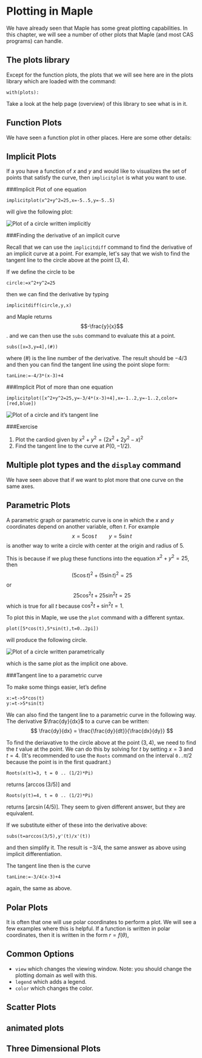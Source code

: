 Plotting in Maple
======

We have already seen that Maple has some great plotting capabilities.  In this chapter, we will see a number of other plots that Maple (and most CAS programs) can handle. 

The plots library
------

Except for the function plots, the plots that we will see here are in the plots library which are loaded with the command:
```
with(plots):
```

Take a look at the help page (overview) of this library to see what is in it. 

Function Plots
------

We have seen a function plot in other places.  Here are some other details:




Implicit Plots
------

If a you have a function of $x$ and $y$ and would like to visualizes the set of points that satisfy the curve, then `implicitplot` is what you want to use.  


###Implicit Plot of one equation

```
implicitplot(x^2+y^2=25,x=-5..5,y=-5..5)
```

will give the following plot:

![Plot of a circle written implicitly](images/ch06/plot01.png)

###Finding the derivative of an implicit curve

Recall that we can use the `implicitdiff` command to find the derivative of an implicit curve at a point.  For example, let's say that we wish to find the tangent line to the circle above at the point $(3,4)$.  

If we define the circle to be
```
circle:=x^2+y^2=25
```
then we can find the derivative by typing
```
implicitdiff(circle,y,x)
```
and Maple returns $$-\frac{y}{x}$$. and we can then use the `subs` command to evaluate this at a point. 
```
subs([x=3,y=4],(#))
```
where (#) is the line number of the derivative.  The result should be $-4/3$ and then you can find the tangent line using the point slope form:
```
tanLine:=-4/3*(x-3)+4
```

###Implicit Plot of more than one equation



```
implicitplot([x^2+y^2=25,y=-3/4*(x-3)+4],x=-1..2,y=-1..2,color=[red,blue])
```

![Plot of a circle and it&#8217;s tangent line](images/ch06/plot02.png)


###Exercise 

1. Plot the cardiod given by $x^2+y^2 = (2x^2+2y^2-x)^2$
2. Find the tangent line to the curve at $P(0,-1/2)$.  



Multiple plot types and the `display` command
------

We have seen above that if we want to plot more that one curve on the same axes. 

Parametric Plots
------

A parametric graph or parametric curve is one in which the $x$ and $y$ coordinates depend on another variable, often $t$.  For example
$$x=5\cos t \qquad y=5\sin t$$
is another way to write a circle with center at the origin and radius of 5. 

This is because if we plug these functions into the equation $x^2+y^2=25$, then 
$$
(5 \cos t)^2+(5\sin t)^2=25
$$
or
$$25\cos^2 t+25\sin^2 t=25$$
which is true for all $t$ because $\cos^2 t + \sin^2 t =1$.  

To plot this in Maple, we use the `plot` command with a different syntax. 
```
plot([5*cos(t),5*sin(t),t=0..2pi])
```
will produce the following circle. 

![Plot of a circle written parametrically](images/ch06/plot01.png)

which is the same plot as the implicit one above.  

###Tangent line to a parametric curve

To make some things easier, let&#8217;s define
```
x:=t->5*cos(t)
y:=t->5*sin(t)
```

We can also find the tangent line to a parametric curve in the following way.  The derivative $\frac{dy}{dx}$ to a curve can be written:
$$
\frac{dy}{dx} = \frac{\frac{dy}{dt}}{\frac{dx}{dy}}
$$

To find the deriavative to the circle above at the point $(3,4)$, we need to find the $t$ value at the point.  We can do this by solving for $t$ by setting $x=3$ and $t=4$.  (It's recommended to use the `Roots` command on the interval `0..`$\pi/2$ because the point is in the first quadrant.)

```
Roots(x(t)=3, t = 0 .. (1/2)*Pi)
```
returns  $[\arccos(3/5)]$
and
```
Roots(y(t)=4, t = 0 .. (1/2)*Pi)
```
returns  $[\arcsin(4/5)]$.  They seem to given different answer, but they are equivalent. 

If we substitute either of these into the derivative above:
```
subs(t=arccos(3/5),y'(t)/x'(t))
```
and then simplify it.  The result is $-3/4$, the same answer as above using implicit differentiation.  


The tangent line then is the curve
```
tanLine:=-3/4(x-3)+4
```
again, the same as above.  


Polar Plots
------

It is often that one will use polar coordinates to perform a plot.  We will see a few examples where this is helpful.  If a function is written in polar coordinates, then it is written in the form $r=f(\theta)$, 

Common Options
------

* `view` which changes the viewing window.  Note: you should change the plotting domain as well with this. 
* `legend` which adds a legend. 
* `color` which changes the color.



Scatter Plots
------

animated plots
------

Three Dimensional Plots
------